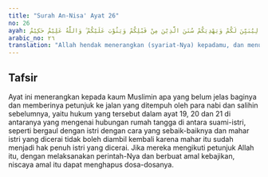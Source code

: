```yaml
---
title: "Surah An-Nisa' Ayat 26"
no: 26
ayah: يُرِيْدُ اللّٰهُ لِيُبَيِّنَ لَكُمْ وَيَهْدِيَكُمْ سُنَنَ الَّذِيْنَ مِنْ قَبْلِكُمْ وَيَتُوْبَ عَلَيْكُمْ ۗ وَاللّٰهُ عَلِيْمٌ حَكِيْمٌ 
arabic_no: ٢٦
translation: "Allah hendak menerangkan (syariat-Nya) kepadamu, dan menunjukkan jalan-jalan (kehidupan) orang yang sebelum kamu (para nabi dan orang-orang saleh) dan Dia menerima tobatmu. Allah Maha Mengetahui, Mahabijaksana."
---
```


## Tafsir

Ayat ini menerangkan kepada kaum Muslimin apa yang belum jelas baginya dan memberinya petunjuk ke jalan yang ditempuh oleh para nabi dan salihin sebelumnya, yaitu hukum yang tersebut dalam ayat 19, 20 dan 21 di antaranya yang mengenai hubungan rumah tangga di antara suami-istri, seperti bergaul dengan istri dengan cara yang sebaik-baiknya dan mahar istri yang dicerai tidak boleh diambil kembali karena mahar itu sudah menjadi hak penuh istri yang dicerai. Jika mereka mengikuti petunjuk Allah itu, dengan melaksanakan perintah-Nya dan berbuat amal kebajikan, niscaya amal itu dapat menghapus dosa-dosanya.